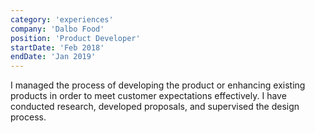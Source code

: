 ```yaml
---
category: 'experiences'
company: 'Dalbo Food'
position: 'Product Developer'
startDate: 'Feb 2018'
endDate: 'Jan 2019'
---
```


 I managed the process of developing the product or enhancing existing products in order to meet customer expectations effectively. I have conducted research, developed proposals, and supervised the design process.
